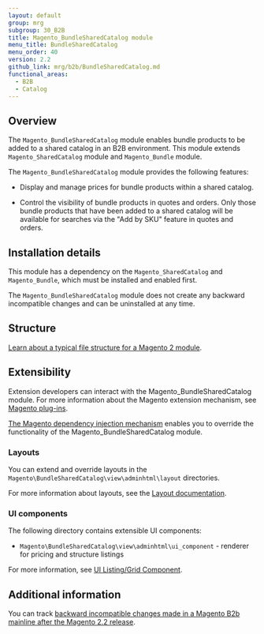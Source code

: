 ```yaml
---
layout: default
group: mrg
subgroup: 30_B2B
title: Magento_BundleSharedCatalog module
menu_title: BundleSharedCatalog
menu_order: 40
version: 2.2
github_link: mrg/b2b/BundleSharedCatalog.md
functional_areas:
  - B2B
  - Catalog
---
```

## Overview

The `Magento_BundleSharedCatalog` module enables bundle products to be added to a shared catalog in an B2B environment. This module extends `Magento_SharedCatalog` module and `Magento_Bundle` module.

The `Magento_BundleSharedCatalog` module provides the following features:

* Display and manage prices for bundle products within a shared catalog.

* Control the visibility of bundle products in quotes and orders. Only those bundle products that have been added to a shared catalog will be available for searches via the "Add by SKU" feature in quotes and orders.

## Installation details

This module has a dependency on the `Magento_SharedCatalog` and `Magento_Bundle`, which must be installed and enabled first.

The `Magento_BundleSharedCatalog` module does not create any backward incompatible changes and can be uninstalled at any time.

## Structure

[Learn about a typical file structure for a Magento 2 module]({{page.baseurl}}/extension-dev-guide/build/module-file-structure.html).

## Extensibility

Extension developers can interact with the Magento_BundleSharedCatalog module. For more information about the Magento extension mechanism, see [Magento plug-ins]({{page.baseurl}}/extension-dev-guide/plugins.html).

[The Magento dependency injection mechanism]({{page.baseurl}}/extension-dev-guide/depend-inj.html) enables you to override the functionality of the Magento_BundleSharedCatalog module.

### Layouts

You can extend and override layouts in the `Magento\BundleSharedCatalog\view\adminhtml\layout` directories.

For more information about layouts, see the [Layout documentation]({{page.baseurl}}/frontend-dev-guide/layouts/layout-overview.html).

### UI components

The following directory contains extensible UI components:

* `Magento\BundleSharedCatalog\view\adminhtml\ui_component` - renderer for pricing and structure listings

For more information, see [UI Listing/Grid Component]({{page.baseurl}}/ui_comp_guide/components/ui-listing-grid.html).

## Additional information

You can track [backward incompatible changes made in a Magento B2b mainline after the Magento 2.2 release]({{page.baseurl}}/release-notes/changes/b2b_changes.html).
